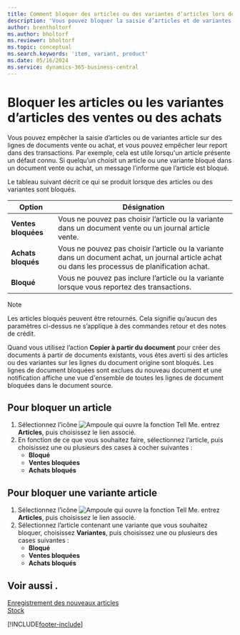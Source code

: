 ```yaml
---
title: Comment bloquer des articles ou des variantes d’articles lors de la vente ou de l’achat
description: 'Vous pouvez bloquer la saisie d’articles et de variantes d’articles sur des lignes de documents de vente ou d’achat, et leur publication dans une transaction.'
author: brentholtorf
ms.author: bholtorf
ms.reviewer: bholtorf
ms.topic: conceptual
ms.search.keywords: 'item, variant, product'
ms.date: 05/16/2024
ms.service: dynamics-365-business-central
---
```


# Bloquer les articles ou les variantes d’articles des ventes ou des achats

Vous pouvez empêcher la saisie d’articles ou de variantes article sur des lignes de documents vente ou achat, et vous pouvez empêcher leur report dans des transactions. Par exemple, cela est utile lorsqu'un article présente un défaut connu. Si quelqu’un choisit un article ou une variante bloqué dans un document vente ou achat, un message l’informe que l’article est bloqué.

Le tableau suivant décrit ce qui se produit lorsque des articles ou des variantes sont bloqués.  

|Option|Désignation|  
|--------------------|------------|  
|**Ventes bloquées**|Vous ne pouvez pas choisir l’article ou la variante dans un document vente ou un journal article vente.|  
|**Achats bloqués**|Vous ne pouvez pas choisir l’article ou la variante dans un document achat, un journal article achat ou dans les processus de planification achat.|  
|**Bloqué**|Vous ne pouvez pas inclure l’article ou la variante lorsque vous reportez des transactions.|  

> [!NOTE]
> Les articles bloqués peuvent être retournés. Cela signifie qu’aucun des paramètres ci-dessus ne s’applique à des commandes retour et des notes de crédit.

Quand vous utilisez l’action **Copier à partir du document** pour créer des documents à partir de documents existants, vous êtes averti si des articles ou des variantes sur les lignes du document origine sont bloqués. Les lignes de document bloquées sont exclues du nouveau document et une notification affiche une vue d'ensemble de toutes les lignes de document bloquées dans le document source.

## Pour bloquer un article  

1. Sélectionnez l’icône ![Ampoule qui ouvre la fonction Tell Me.](media/ui-search/search_small.png "Dites-moi ce que vous voulez faire") entrez **Articles**, puis choisissez le lien associé.  
2. En fonction de ce que vous souhaitez faire, sélectionnez l’article, puis choisissez une ou plusieurs des cases à cocher suivantes :
    * **Bloqué**
    * **Ventes bloquées**
    * **Achats bloqués**  

## Pour bloquer une variante article  

1. Sélectionnez l’icône ![Ampoule qui ouvre la fonction Tell Me.](media/ui-search/search_small.png "Dites-moi ce que vous voulez faire") entrez **Articles**, puis choisissez le lien associé.  
2. Sélectionnez l’article contenant une variante que vous souhaitez bloquer, choisissez **Variantes**, puis choisissez une ou plusieurs des cases suivantes :  
    * **Bloqué**
    * **Ventes bloquées**
    * **Achats bloqués**

## Voir aussi .  

[Enregistrement des nouveaux articles](inventory-how-register-new-items.md)  
[Stock](inventory-manage-inventory.md)  

[!INCLUDE[footer-include](includes/footer-banner.md)]
